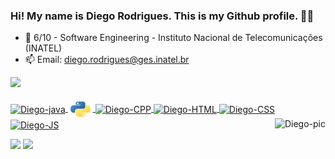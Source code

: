 ### Hi! My name is Diego Rodrigues. This is my Github profile. 👋🦅


- 🌱 6/10 - Software Engineering - Instituto Nacional de Telecomunicações (INATEL)
- 📫 Email: diego.rodrigues@ges.inatel.br


<div>
 <a href="https://github.com/diegojrodriguess">
 <img height="180em" src="https://github-readme-stats.vercel.app/api?username=diegojrodriguess&show_icons=true&theme=dracula&include_all_commits=true&count_private-true"/>

 </div>

<div style="display: inline_block"><br>

<img align ="center" alt="Diego-java" height="30" width="40" src="https://cdn.jsdelivr.net/gh/devicons/devicon/icons/java/java-original-wordmark.svg" />
<img align="center" alt="Diego-Python" height="30" width="40" src="https://raw.githubusercontent.com/devicons/devicon/master/icons/python/python-original.svg">
<img align ="center" alt="Diego-CPP" height="30" width="40" src="https://cdn.jsdelivr.net/gh/devicons/devicon/icons/cplusplus/cplusplus-original.svg" />
<img align ="center" alt="Diego-HTML" height="30" width="40" src="https://www.w3.org/html/logo/badge/html5-badge-h-solo.png" />
<img align ="center" alt="Diego-CSS" height="30" width="40" src="https://upload.wikimedia.org/wikipedia/commons/d/d5/CSS3_logo_and_wordmark.svg" />
<img align ="center" alt="Diego-JS" height="30" width="40" src="https://upload.wikimedia.org/wikipedia/commons/6/6a/JavaScript-logo.png" />


<img align="right" alt="Diego-pic" height="150" src="https://media0.giphy.com/media/xT1XGVp95GDPgFYmUE/giphy.gif?cid=ecf05e471w198jcp9xsl07ifdkcg6bmdallb6iu0kbmf4v10&rid=giphy.gif&ct=g"/>



         
</div>

<div> 
 
  <a href = "mailto:diego.rodrigues@ges.inatel.br"><img src="https://img.shields.io/badge/Microsoft_Outlook-0078D4?style=for-the-badge&logo=microsoft-outlook&logoColor=white" target="_blank"></a>
  <a href="https://www.linkedin.com/in/diego-rodrigues-12406821a/" target="_blank"><img src="https://img.shields.io/badge/-LinkedIn-%230077B5?style=for-the-badge&logo=linkedin&logoColor=white" target="_blank"></a> 
  
  
</div>




